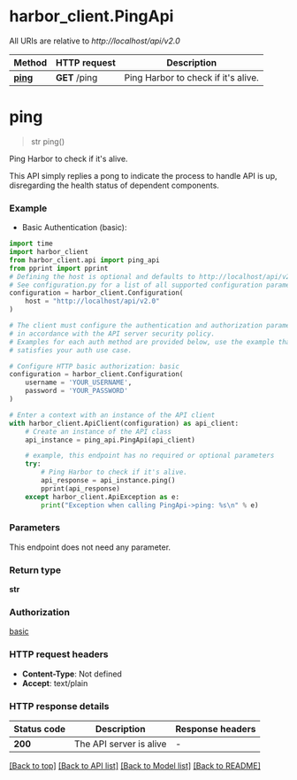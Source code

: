 # harbor_client.PingApi

All URIs are relative to *http://localhost/api/v2.0*

Method | HTTP request | Description
------------- | ------------- | -------------
[**ping**](PingApi.md#ping) | **GET** /ping | Ping Harbor to check if it&#39;s alive.


# **ping**
> str ping()

Ping Harbor to check if it's alive.

This API simply replies a pong to indicate the process to handle API is up, disregarding the health status of dependent components.

### Example

* Basic Authentication (basic):
```python
import time
import harbor_client
from harbor_client.api import ping_api
from pprint import pprint
# Defining the host is optional and defaults to http://localhost/api/v2.0
# See configuration.py for a list of all supported configuration parameters.
configuration = harbor_client.Configuration(
    host = "http://localhost/api/v2.0"
)

# The client must configure the authentication and authorization parameters
# in accordance with the API server security policy.
# Examples for each auth method are provided below, use the example that
# satisfies your auth use case.

# Configure HTTP basic authorization: basic
configuration = harbor_client.Configuration(
    username = 'YOUR_USERNAME',
    password = 'YOUR_PASSWORD'
)

# Enter a context with an instance of the API client
with harbor_client.ApiClient(configuration) as api_client:
    # Create an instance of the API class
    api_instance = ping_api.PingApi(api_client)

    # example, this endpoint has no required or optional parameters
    try:
        # Ping Harbor to check if it's alive.
        api_response = api_instance.ping()
        pprint(api_response)
    except harbor_client.ApiException as e:
        print("Exception when calling PingApi->ping: %s\n" % e)
```


### Parameters
This endpoint does not need any parameter.

### Return type

**str**

### Authorization

[basic](../README.md#basic)

### HTTP request headers

 - **Content-Type**: Not defined
 - **Accept**: text/plain


### HTTP response details
| Status code | Description | Response headers |
|-------------|-------------|------------------|
**200** | The API server is alive |  -  |

[[Back to top]](#) [[Back to API list]](../README.md#documentation-for-api-endpoints) [[Back to Model list]](../README.md#documentation-for-models) [[Back to README]](../README.md)


